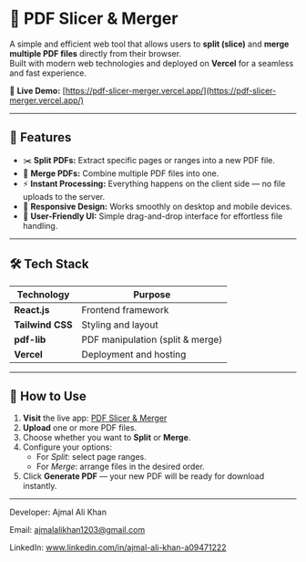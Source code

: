 # 📄 PDF Slicer & Merger

A simple and efficient web tool that allows users to **split (slice)** and **merge multiple PDF files** directly from their browser.  
Built with modern web technologies and deployed on **Vercel** for a seamless and fast experience.

🔗 **Live Demo:** [https://pdf-slicer-merger.vercel.app/](https://pdf-slicer-merger.vercel.app/)

---

## 🚀 Features

- ✂️ **Split PDFs:** Extract specific pages or ranges into a new PDF file.  
- 🔗 **Merge PDFs:** Combine multiple PDF files into one.  
- ⚡ **Instant Processing:** Everything happens on the client side — no file uploads to the server.  
- 📱 **Responsive Design:** Works smoothly on desktop and mobile devices.  
- 🧩 **User-Friendly UI:** Simple drag-and-drop interface for effortless file handling.

---

## 🛠️ Tech Stack

| Technology | Purpose |
|-------------|----------|
| **React.js** | Frontend framework |
| **Tailwind CSS** | Styling and layout |
| **pdf-lib** | PDF manipulation (split & merge) |
| **Vercel** | Deployment and hosting |

---

## 🧭 How to Use

1. **Visit** the live app: [PDF Slicer & Merger](https://pdf-slicer-merger.vercel.app/)
2. **Upload** one or more PDF files.
3. Choose whether you want to **Split** or **Merge**.
4. Configure your options:
   - For *Split*: select page ranges.
   - For *Merge*: arrange files in the desired order.
5. Click **Generate PDF** — your new PDF will be ready for download instantly.

---
Developer: Ajmal Ali Khan

Email: ajmalalikhan1203@gmail.com

LinkedIn: www.linkedin.com/in/ajmal-ali-khan-a09471222

